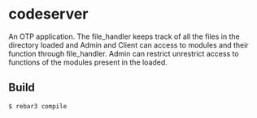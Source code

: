codeserver
=====

An OTP application. The file_handler keeps track of all the files in the directory loaded and Admin and Client can access to modules and their function through file_handler. Admin can restrict unrestrict access to functions of the modules present in the loaded.

Build
-----

    $ rebar3 compile
